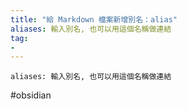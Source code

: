 ```yaml
---
title: "給 Markdown 檔案新增別名：alias"
aliases: 輸入別名, 也可以用這個名稱做連結
tag: 
- 
---
```


```
aliases: 輸入別名, 也可以用這個名稱做連結
```



#obsidian 